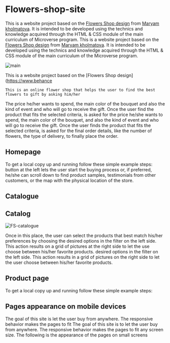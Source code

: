 # Flowers-shop-site
This is a website project based on the [Flowers Shop design](https://www.behance.net/gallery/69329213/Flower-e-shop) from [Maryam kholmatova](https://dribbble.com/altezzik). It is intended to be developed using the technics and knowledge acquired through the HTML & CSS module of the main curriculum of Microverse program.
This is a website project based on the [Flowers Shop design](https://www.behance.net/gallery/69329213/Flower-e-shop) from [Maryam kholmatova](https://dribbble.com/altezzik). It is intended to be developed using the technics and knowledge acquired through the HTML & CSS module of the main curriculum of the Microverse program.

![main](https://user-images.githubusercontent.com/53324035/73347012-e2530880-4254-11ea-8b8d-c9f1e71e0f25.png)
 
 This is a website project based on the [Flowers Shop design](https://www.behance


    This is an online flower shop that helps the user to find the best flowers to gift by asking him/her
  The price he/her wants to spend, the main color of the bouquet and also the kind of event and who will
  go to receive the gift. Once the user find the product that fits the selected criteria, is asked for
  the price he/she wants to spend, the main color of the bouquet, and also the kind of event and who will
  go to receive the gift. Once the user finds the product that fits the selected criteria, is asked for
  the final order details, like the number of flowers, the type of delivery, to finally place the order.

 ## Homepage
   To get a local copy up and running follow these simple example steps:
  button at the left lets the user start the buying process or, if preferred, he/she can scroll down to find product samples, 
  testimonials from other customers, or the map with the physical location of the store.

## Catalogue
## Catalog

  ![FS-catalogue](https://user-images.githubusercontent.com/53324035/73667241-fee6aa80-4671-11ea-8b57-21d0c713e614.png)

  Once in this place, the user can select the products that best match his/her preferences by choosing the 
  desired options in the filter on the left side. This action results on a grid of pictures at the right side
  to let the use choose between his/her favorite products.
  desired options in the filter on the left side. This action results in a grid of pictures on the right side
  to let the user choose between his/her favorite products.


## Product page
 To get a local copy up and running follow these simple example steps:

## Pages appearance on mobile devices 

  The goal of this site is let the user buy from anywhere. The responsive behavior makes the pages to fit 
  The goal of this site is to let the user buy from anywhere. The responsive behavior makes the pages to fit 
  any screen size. The following is the appearance of the pages on small screens

